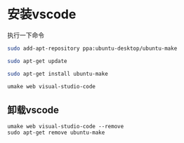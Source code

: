 # 安装vscode

执行一下命令
```sh
sudo add-apt-repository ppa:ubuntu-desktop/ubuntu-make

sudo apt-get update

sudo apt-get install ubuntu-make

umake web visual-studio-code

```

## 卸载vscode

```
umake web visual-studio-code --remove
sudo apt-get remove ubuntu-make

```